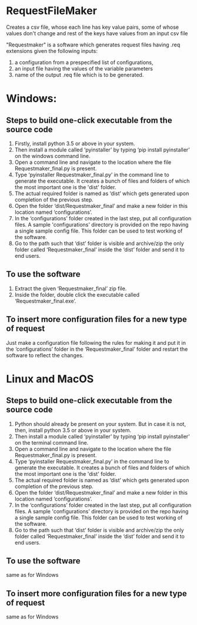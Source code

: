 # RequestFileMaker
Creates a csv file, whose each line has key value pairs, some of whose values don't change and rest of the keys have values from an input csv file

"Requestmaker" is a software which generates request files having .req extensions given the following inputs:
1) a configuration from a prespecified list of configurations, 
2) an input file having the values of the variable parameters
3) name of the output .req file which is to be generated.

# Windows:
## Steps to build one-click executable from the source code
1)	Firstly, install python 3.5 or above in your system.
2)	Then install a module called ‘pyinstaller’ by typing ‘pip install pyinstaller’ on the windows command line.
3)  Open a command line and navigate to the location where the file Requestmaker_final.py is present.
3)	Type ‘pyinstaller Requestmaker_final.py’ in the command line to generate the executable. It creates a bunch of files and folders of which the most important one is the 'dist' folder.
4)	The actual required folder is named as ‘dist’ which gets generated upon completion of the previous step.
5)	Open the folder ‘dist/Requestmaker_final’ and make a new folder in this location named ‘configurations’.
6)	In the ‘configurations’ folder created in the last step, put all configuration files. A sample 'configurations' directory is provided on the repo having a single sample config file. This folder can be used to test working of the software.
7)	Go to the path such that ‘dist’ folder is visible and archive/zip the only folder called ‘Requestmaker_final’ inside the ‘dist’ folder and send it to end users.

## To use the software
1)	Extract the given ‘Requestmaker_final’ zip file.
2)	Inside the folder, double click the executable called ‘Requestmaker_final.exe’.

## To insert more configuration files for a new type of request
Just make a configuration file following the rules for making it and put it in the ‘configurations’ folder in the ‘Requestmaker_final’ folder and restart the software to reflect the changes.

# Linux and MacOS
## Steps to build one-click executable from the source code
1)	Python should already be present on your system. But in case it is not, then, install python 3.5 or above in your system.
2)	Then install a module called ‘pyinstaller’ by typing ‘pip install pyinstaller’ on the terminal command line.
3)  Open a command line and navigate to the location where the file Requestmaker_final.py is present.
3)	Type ‘pyinstaller Requestmaker_final.py’ in the command line to generate the executable. It creates a bunch of files and folders of which the most important one is the 'dist' folder.
4)	The actual required folder is named as ‘dist’ which gets generated upon completion of the previous step.
5)	Open the folder ‘dist/Requestmaker_final’ and make a new folder in this location named ‘configurations’.
6)	In the ‘configurations’ folder created in the last step, put all configuration files. A sample 'configurations' directory is provided on the repo having a single sample config file. This folder can be used to test working of the software.
7)	Go to the path such that ‘dist’ folder is visible and archive/zip the only folder called ‘Requestmaker_final’ inside the ‘dist’ folder and send it to end users.

## To use the software
same as for Windows

## To insert more configuration files for a new type of request
same as for Windows
